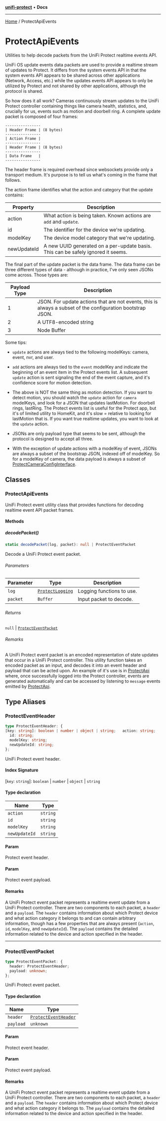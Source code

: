 [**unifi-protect**](README.md) • **Docs**

***

[Home](README.md) / ProtectApiEvents

# ProtectApiEvents

Utilities to help decode packets from the UniFi Protect realtime events API.

UniFi OS update events data packets are used to provide a realtime stream of updates to Protect. It differs from the system events API in that the system events API
appears to be shared across other applications (Network, Access, etc.) while the updates events API appears to only be utilized by Protect and not shared by other
applications, although the protocol is shared.

So how does it all work? Cameras continuously stream updates to the UniFi Protect controller containing things like camera health, statistics, and, crucially for us,
events such as motion and doorbell ring. A complete update packet is composed of four frames:

```
----------------
| Header Frame | (8 bytes)
----------------
| Action Frame |
----------------
| Header Frame | (8 bytes)
----------------
| Data Frame   |
----------------
```

The header frame is required overhead since websockets provide only a transport medium. It's purpose is to tell us what's coming in the frame that follows.

The action frame identifies what the action and category that the update contains:

| Property    | Description                                                                      |
|-------------|----------------------------------------------------------------------------------|
| action      | What action is being taken. Known actions are `add` and `update`.                |
| id          | The identifier for the device we're updating.                                    |
| modelKey    | The device model category that we're updating.                                   |
| newUpdateId | A new UUID generated on a per-update basis. This can be safely ignored it seems. |

The final part of the update packet is the data frame. The data frame can be three different types of data - although in practice, I've only seen JSONs come across.
Those types are:

| Payload Type |                                                 Description                                                |
|--------------|------------------------------------------------------------------------------------------------------------|
| 1            | JSON. For update actions that are not events, this is always a subset of the configuration bootstrap JSON. |
| 2            | A UTF8-encoded string                                                                                      |
| 3            | Node Buffer                                                                                                |

Some tips:

- `update` actions are always tied to the following modelKeys: camera, event, nvr, and user.

- `add` actions are always tied to the `event` modelKey and indicate the beginning of an event item in the Protect events list. A subsequent `update` action is sent
  signaling the end of the event capture, and it's confidence score for motion detection.

- The above is NOT the same thing as motion detection. If you want to detect motion, you should watch the `update` action for `camera` modelKeys, and look for a JSON
  that updates lastMotion. For doorbell rings, lastRing. The Protect events list is useful for the Protect app, but it's of limited utility to HomeKit, and it's slow
  = relative to looking for lastMotion that is. If you want true realtime updates, you want to look at the `update` action.

- JSONs are only payload type that seems to be sent, although the protocol is designed to accept all three.

- With the exception of update actions with a modelKey of event, JSONs are always a subset of the bootstrap JSON, indexed off of modelKey. So for a modelKey of camera,
  the data payload is always a subset of [ProtectCameraConfigInterface](ProtectTypes.md#protectcameraconfiginterface).

## Classes

### ProtectApiEvents

UniFi Protect event utility class that provides functions for decoding realtime event API packet frames.

#### Methods

##### decodePacket()

```ts
static decodePacket(log, packet): null | ProtectEventPacket
```

Decode a UniFi Protect event packet.

###### Parameters

| Parameter | Type | Description |
| ------ | ------ | ------ |
| `log` | [`ProtectLogging`](ProtectLogging.md#protectlogging) | Logging functions to use. |
| `packet` | `Buffer` | Input packet to decode. |

###### Returns

`null` \| [`ProtectEventPacket`](ProtectApiEvents.md#protecteventpacket)

###### Remarks

A UniFi Protect event packet is an encoded representation of state updates that occur in a UniFi Protect controller. This utility function takes an
encoded packet as an input, and decodes it into an event header and payload that can be acted upon. An example of it's use is in [ProtectApi](ProtectApi.md) where, once
successfully logged into the Protect controller, events are generated automatically and can be accessed by listening to `message` events emitted by
[ProtectApi](ProtectApi.md).

## Type Aliases

### ProtectEventHeader

```ts
type ProtectEventHeader: {
[key: string]: boolean | number | object | string;   action: string;
  id: string;
  modelKey: string;
  newUpdateId: string;
};
```

UniFi Protect event header.

#### Index Signature

 \[`key`: `string`\]: `boolean` \| `number` \| `object` \| `string`

#### Type declaration

| Name | Type |
| ------ | ------ |
| `action` | `string` |
| `id` | `string` |
| `modelKey` | `string` |
| `newUpdateId` | `string` |

#### Param

Protect event header.

#### Param

Protect event payload.

#### Remarks

A UniFi Protect event packet represents a realtime event update from a UniFi Protect controller. There are two components to each packet, a `header` and
  a `payload`. The `header` contains information about which Protect device and what action category it belongs to and can contain arbitrary information, though has
  a few properties that are always present (`action`, `id`, `modelKey`, and `newUpdateId`). The `payload` contains the detailed information related to the device and
  action specified in the header.

***

### ProtectEventPacket

```ts
type ProtectEventPacket: {
  header: ProtectEventHeader;
  payload: unknown;
};
```

UniFi Protect event packet.

#### Type declaration

| Name | Type |
| ------ | ------ |
| `header` | [`ProtectEventHeader`](ProtectApiEvents.md#protecteventheader) |
| `payload` | `unknown` |

#### Param

Protect event header.

#### Param

Protect event payload.

#### Remarks

A UniFi Protect event packet represents a realtime event update from a UniFi Protect controller. There are two components to each packet, a `header` and
  a `payload`. The `header` contains information about which Protect device and what action category it belongs to. The `payload` contains the detailed information
  related to the device and action specified in the header.
